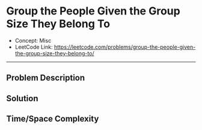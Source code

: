 # Group the People Given the Group Size They Belong To

- Concept: Misc
- LeetCode Link: https://leetcode.com/problems/group-the-people-given-the-group-size-they-belong-to/

---

## Problem Description

## Solution

## Time/Space Complexity

